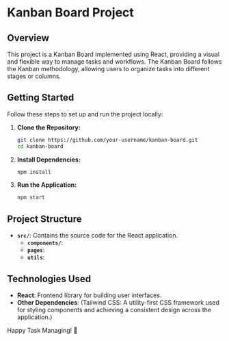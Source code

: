 # Kanban Board Project

## Overview

This project is a Kanban Board implemented using React, providing a visual and flexible way to manage tasks and workflows. The Kanban Board follows the Kanban methodology, allowing users to organize tasks into different stages or columns.

## Getting Started

Follow these steps to set up and run the project locally:

1. **Clone the Repository:**
   ```bash
   git clone https://github.com/your-username/kanban-board.git
   cd kanban-board
   ```

2. **Install Dependencies:**
   ```bash
   npm install
   ```

3. **Run the Application:**
   ```bash
   npm start
   ```


## Project Structure

- **`src/`**: Contains the source code for the React application.
  - **`components/`**: 
  - **`pages`**:
  - **`utils`**:

## Technologies Used

- **React**: Frontend library for building user interfaces.
- **Other Dependencies**: (Tailwind CSS: A utility-first CSS framework used for styling components and achieving a consistent design across the application.)



Happy Task Managing! 🚀

